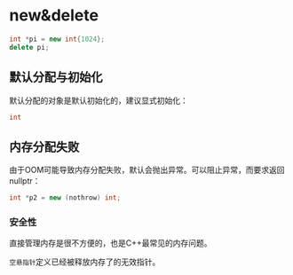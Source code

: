 # new&delete

```cpp
int *pi = new int{1024};
delete pi;
```

## 默认分配与初始化

默认分配的对象是默认初始化的，建议显式初始化：

```cpp
int
```

## 内存分配失败

由于OOM可能导致内存分配失败，默认会抛出异常。可以阻止异常，而要求返回nullptr：

```cpp
int *p2 = new (nothrow) int;
```

### 安全性

直接管理内存是很不方便的，也是C++最常见的内存问题。

`空悬指针`定义已经被释放内存了的无效指针。
